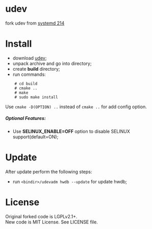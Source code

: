 # udev
fork udev from [systemd 214](https://github.com/vitalikp/systemd)

# Install
 - download [udev](https://github.com/vitalikp/udev/archive/master.tar.gz);
 - unpack archive and go into directory;
 - create **build** directory;
 - run commands:
```
	# cd build
	# cmake ..
	# make
	# sudo make install
```
Use `cmake -D(OPTION) ..` instead of `cmake ..` for add config option.
##### Optional Features:
 - Use **SELINUX_ENABLE=OFF** option to disable SELINUX support(default=ON);

# Update
After update perform the following steps:
 - run `<bindir>/udevadm hwdb --update` for update hwdb;

# License
Original forked code is LGPLv2.1+.<br/>
New code is MIT License. See LICENSE file.
